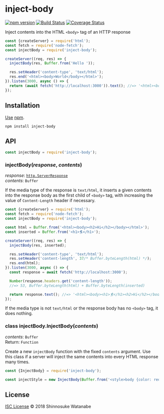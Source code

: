 # inject-body

[![npm version](https://img.shields.io/npm/v/inject-body.svg)](https://www.npmjs.com/package/inject-body)
[![Build Status](https://travis-ci.com/shinnn/inject-body.svg?branch=master)](https://travis-ci.com/shinnn/inject-body)
[![Coverage Status](https://img.shields.io/coveralls/shinnn/inject-body.svg)](https://coveralls.io/github/shinnn/inject-body?branch=master)

Inject contents into the HTML `<body>` tag of an HTTP response

```javascript
const {createServer} = require('html');
const fetch = require('node-fetch');
const injectBody = require('inject-body');

createServer((req, res) => {
  injectBody(res, Buffer.from('Hello '));

  res.setHeader('content-type', 'text/html');
  res.end('<html><body>World</body></html>');
}).listen(3000, async () => {
  return (await fetch('http://localhost:3000')).text(); //=> '<html><body>Hello, World</body></html>'
});
```

## Installation

[Use](https://docs.npmjs.com/cli/install) [npm](https://docs.npmjs.com/getting-started/what-is-npm).

```
npm install inject-body
```

## API

```javascript
const injectBody = require('inject-body');
```

### injectBody(*response*, *contents*)

*response*: [`http.ServerResponse`](https://nodejs.org/api/http.html#http_class_http_serverresponse)  
*contents*: `Buffer`

If the media type of the response is `text/html`, it inserts a given contents into the response body as the first child of `<body>` tag, with increasing the value of `Content-Length` header if necessary.

```javascript
const {createServer} = require('html');
const fetch = require('node-fetch');
const injectBody = require('inject-body');

const html = Buffer.from('<html><body><h2>Hi</h2></body></html>');
const inserted = Buffer.from('<h1>🏄‍</h1>');

createServer((req, res) => {
  injectBody(res, inserted);

  res.setHeader('content-type', 'text/html');
  res.setHeader('content-length', 37/* Buffer.byteLength(html) */);
  res.end(html);
}).listen(3000, async () => {
  const response = await fetch('http://localhost:3000');

  Number(response.headers.get('content-length'));
  //=> 53, Buffer.byteLength(html) + Buffer.byteLength(inserted)

  return response.text(); //=> '<html><body><h1>🏄‍</h1><h2>Hi</h2></body></html>'
});
```

If the media type is not `text/html` or the response body has no `<body>` tag, it does nothing.

### class injectBody.InjectBody(*contents*)

*contents*: `Buffer`  
Return: `Function`

Create a new `injectBody` function with the fixed `contents` argument. Use this class if a server will inject the same contents into every HTML response many times.

```javascript
const {InjectBody} = require('inject-body');

const injectStyle = new InjectBody(Buffer.from('<style>body {color: red}</style>'));
```

## License

[ISC License](./LICENSE) © 2018 Shinnosuke Watanabe
